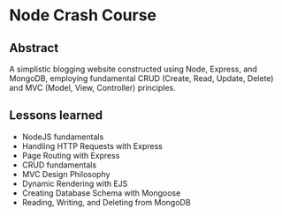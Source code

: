 # Node Crash Course

## Abstract
A simplistic blogging website constructed using Node, Express, and MongoDB, employing fundamental CRUD (Create, Read, Update, Delete) and MVC (Model, View, Controller) principles. 

## Lessons learned

- NodeJS fundamentals
- Handling HTTP Requests with Express
- Page Routing with Express
- CRUD fundamentals
- MVC Design Philosophy
- Dynamic Rendering with EJS
- Creating Database Schema with Mongoose
- Reading, Writing, and Deleting from MongoDB